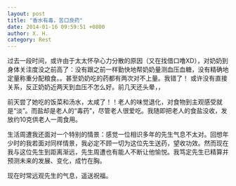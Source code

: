 ```yaml
---
layout: post
title: "香水有毒，苦口良药"
date: 2014-01-16 09:59:51 +0800
author: X. H.
category: Rest
---
```

过去一段时间，或许由于太太怀孕心力分散的原因（又在找借口噜XD），对奶奶到身体关注度没之前高了：没有跟之前一样勤快地帮奶奶量测血压血糖，没有精确地定量称重分配粮食。。甚至奶奶吃的药都有两次对不上量。我错了！
或许没有直接关系，反正奶奶近两天到血压不怎么好。前几天还头晕，，

前天尝了她吃的饭菜和汤水，太咸了！！老人的味觉退化，对食物到主观感受就是“淡”。而盐却是老人的“毒药”，尽管老人很爱吃。我随即把老人的食盐没收，发放约10克供老人一周食用。

生活周遭我还面对一个特别的情景：感觉一位相识多年的先生气息不太对。回想年少时的我若面对同样情景，我必定不顾一切为这位先生送药，望收功效。然而现在我与这位先生到距离渐远，先生周遭也有能人不断让他愉悦。我笃定先生已精算并预测未来的发展、变化，成竹在胸。

现在时常远观先生的气息，遥送祝福。
